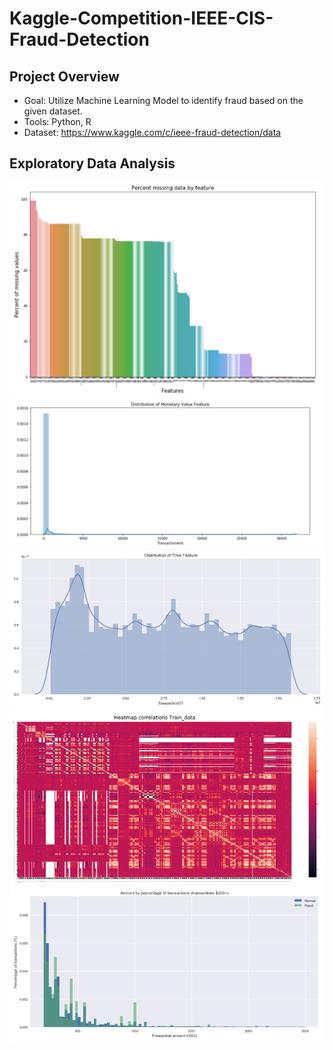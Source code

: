 # Kaggle-Competition-IEEE-CIS-Fraud-Detection

## Project Overview

* Goal: Utilize Machine Learning Model to identify fraud based on the given dataset. 
* Tools: Python, R
* Dataset: https://www.kaggle.com/c/ieee-fraud-detection/data 

## Exploratory Data Analysis

![](images/missing_values.png)
![](images/monetary_distribution.png)
![](images/time_distribution.png)
![](images/corr.png)
![](images/transaction_amount.png)
